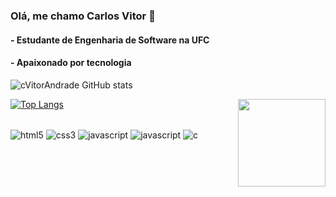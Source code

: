 ### Olá, me chamo Carlos Vitor 👋
#### - Estudante de Engenharia de Software na UFC
#### - Apaixonado por tecnologia


![cVitorAndrade GitHub stats](https://github-readme-stats.vercel.app/api?username=cVitorAndrade&show_icons=true&theme=radical)

[![Top Langs](https://github-readme-stats.vercel.app/api/top-langs/?username=cVitorAndrade&layout=compact&theme=radical)](https://github.com/anuraghazra/github-readme-stats)<img align="right" height="140" src="https://media2.giphy.com/media/bGgsc5mWoryfgKBx1u/giphy.gif?cid=ecf05e47qo8qc399uput73j4hesxmfuwhcdrujabadvdmpfy&rid=giphy.gif&ct=g">

<div style="display: inlline_block"><br/>
    <img align="center" alt="html5" src="https://img.shields.io/badge/HTML5-E34F26?style=for-the-badge&logo=html5&logoColor=white">
    <img align="center" alt="css3" src="https://img.shields.io/badge/CSS3-1572B6?style=for-the-badge&logo=css3&logoColor=white">
    <img align="center" alt="javascript" src="https://img.shields.io/badge/JavaScript-F7DF1E?style=for-the-badge&logo=javascript&logoColor=black">
    <img align="center" alt="javascript" src="https://img.shields.io/badge/Java-ED8B00?style=for-the-badge&logo=java&logoColor=white">
    <img align="center" alt="c" src="https://img.shields.io/badge/C-00599C?style=for-the-badge&logo=c&logoColor=white">
</div>





